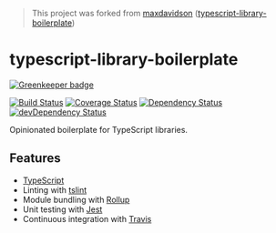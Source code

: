 > This project was forked from [maxdavidson](https://github.com/maxdavidson) ([typescript-library-boilerplate](https://github.com/maxdavidson/typescript-library-boilerplate))

# typescript-library-boilerplate

[![Greenkeeper badge](https://badges.greenkeeper.io/oBusk/typescript-library-boilerplate.svg)](https://greenkeeper.io/)

[![Build Status](https://travis-ci.org/oBusk/typescript-library-boilerplate.svg?branch=master)](https://travis-ci.org/oBusk/typescript-library-boilerplate)
[![Coverage Status](https://coveralls.io/repos/github/oBusk/typescript-library-boilerplate/badge.svg?branch=master)](https://coveralls.io/github/oBusk/typescript-library-boilerplate?branch=master)
[![Dependency Status](https://david-dm.org/oBusk/typescript-library-boilerplate/status.svg)](https://david-dm.org/oBusk/typescript-library-boilerplate)
[![devDependency Status](https://david-dm.org/oBusk/typescript-library-boilerplate/dev-status.svg)](https://david-dm.org/oBusk/typescript-library-boilerplate?type=dev)

Opinionated boilerplate for TypeScript libraries.

## Features

- [TypeScript](http://www.typescriptlang.org)
- Linting with [tslint](http://palantir.github.io/tslint/)
- Module bundling with [Rollup](http://rollupjs.org)
- Unit testing with [Jest](https://github.com/facebook/jest)
- Continuous integration with [Travis](https://travis-ci.org)
